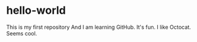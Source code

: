 # hello-world
This is my first repository
And I am learning GitHub. It's fun. I like Octocat. Seems cool.
